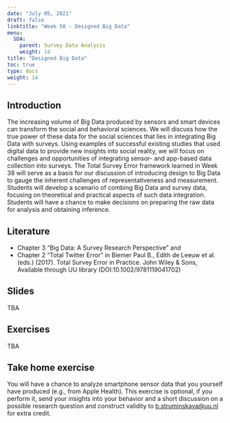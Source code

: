 ```yaml
---
date: "July 05, 2021"
draft: false
linktitle: "Week 50 - Designed Big Data"
menu:
  SDA:
    parent: Survey Data Analysis
    weight: 14
title: "Designed Big Data"
toc: true
type: docs
weight: 14
---
```


## Introduction

The increasing volume of Big Data produced by sensors and smart devices can transform the social and behavioral sciences. We will discuss how the true power of these data for the social sciences that lies in integrating Big Data with surveys. Using examples of successful existing studies that used digital data to provide new insights into social reality, we will focus on challenges and opportunities of integrating sensor- and app-based data collection into surveys. The Total Survey Error framework learned in Week 38 will serve as a basis for our discussion of introducing design to Big Data to gauge the inherent challenges of representativeness and measurement. Students will develop a scenario of combing Big Data and survey data, focusing on theoretical and practical aspects of such data integration. Students will have a chance to make decisions on preparing the raw data for analysis and obtaining inference.

## Literature


- Chapter 3 “Big Data: A Survey Research Perspective” and
- Chapter 2 “Total Twitter Error” in Biemer Paul B., Edith de Leeuw et al. (eds.) (2017). Total Survey Error in Practice. John Wiley & Sons, Available through UU library (DOI:10.1002/9781119041702)


## Slides

TBA

## Exercises

TBA

## Take home exercise

You will have a chance to analyze smartphone sensor data that you yourself have produced (e.g., from Apple Health). This exercise is optional, if you perform it, send your insights into your behavior and a short discussion on a possible research question and construct validity to b.struminskaya@uu.nl for extra credit.



